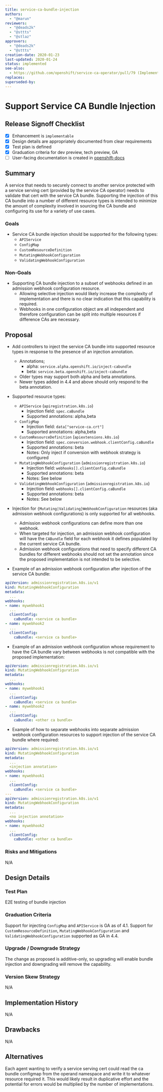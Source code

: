 ```yaml
---
title: service-ca-bundle-injection
authors:
  - "@marun"
reviewers:
  - "@deads2k"
  - "@sttts"
  - "@stlaz"
approvers:
  - "@deads2k"
  - "@sttts"
creation-date: 2020-01-23
last-updated: 2020-01-24
status: implemented
see-also:
  - https://github.com/openshift/service-ca-operator/pull/79 (Implementation)
replaces:
superseded-by:
---
```


# Support Service CA Bundle Injection

## Release Signoff Checklist

- [x] Enhancement is `implementable`
- [x] Design details are appropriately documented from clear requirements
- [x] Test plan is defined
- [x] Graduation criteria for dev preview, tech preview, GA
- [ ] User-facing documentation is created in [openshift-docs](https://github.com/openshift/openshift-docs/)

## Summary

A service that needs to securely connect to another service protected
with a service serving cert (provided by the service CA operator)
needs to validate that cert with the service CA bundle. Supporting the
injection of this CA bundle into a number of different resource types
is intended to minimize the amount of complexity involved in sourcing
the CA bundle and configuring its use for a variety of use cases.

### Goals

- Service CA bundle injection should be supported for the following
  types:
  - `APIService`
  - `ConfigMap`
  - `CustomResourceDefinition`
  - `MutatingWebhookConfiguration`
  - `ValidatingWebhookConfiguration`

### Non-Goals

- Supporting CA bundle injection to a subset of webhooks defined in an
  admission webhook configuration resource.
  - Allowing selective injection would likely increase the complexity
    of implementation and there is no clear indication that this
    capability is required.
  - Webhooks in one configuration object are all independent and
    therefore configuration can be split into multiple resources if
    difference CAs are necessary.

## Proposal

- Add controllers to inject the service CA bundle into supported
  resource types in response to the presence of an injection
  annotation.
  - Annotations;
    - alpha: `service.alpha.openshift.io/inject-cabundle`
    - beta:  `service.beta.openshift.io/inject-cabundle`
  - Older types may support both alpha and beta annotations.
  - Newer types added in 4.4 and above should only respond to the beta
    annotation.

- Supported resource types:
  - `APIService` (`apiregistration.k8s.io`)
    - Injection field: `spec.caBundle`
    - Supported annotations: alpha,beta
  - `ConfigMap`
    - Injection field: `data["service-ca.crt"]`
    - Supported annotations: alpha,beta
  - `CustomResourceDefinition` (`apiextensions.k8s.io`)
    - Injection field: `spec.conversion.webhook.clientConfig.caBundle`
    - Supported annotations: beta
    - Notes: Only inject if conversion with webhook strategy is configured
  - `MutatingWebhookConfiguration` (`admissionregistration.k8s.io`)
    - Injection field: `webhooks[].clientConfig.caBundle`
    - Supported annotations: beta
    - Notes: See below
  - `ValidatingWebhookConfiguration` (`admissionregistration.k8s.io`)
    - Injection field: `webhooks[].clientConfig.caBundle`
    - Supported annotations: beta
    - Notes: See below

- Injection for `{Mutating|Validating}WebhookConfiguration` resources
  (aka admission webhook configurations) is only supported for all
  webhooks.
  - Admission webhook configurations can define more than one webhook.
  - When targeted for injection, an admission webhook configuration
    will have the `CABundle` field for each webhook it defines
    populated by the current service CA bundle.
  - Admission webhook configurations that need to specify different CA
    bundles for different webhooks should not set the annotation since
    the proposed implementation is not intended to be selective.
- Example of an admission webhook configuration after injection of the
  service CA bundle:
```yaml
apiVersion: admissionregistration.k8s.io/v1
kind: MutatingWebhookConfiguration
metadata:
  ...
webhooks:
- name: mywebhook1
  ...
  clientConfig:
    caBundle: <service ca bundle>
- name: mywebhook2
  ...
  clientConfig:
    caBundle: <service ca bundle>
```
- Example of an admission webhook configuration whose requirement to
  have the CA bundle vary between webhooks is not compatible with the
  proposed implementation:
```yaml
apiVersion: admissionregistration.k8s.io/v1
kind: MutatingWebhookConfiguration
metadata:
  ...
webhooks:
- name: mywebhook1
  ...
  clientConfig:
    caBundle: <service ca bundle>
- name: mywebhook2
  ...
  clientConfig:
    caBundle: <other ca bundle>
```
- Example of how to separate webhooks into separate admission webhook
  configuration resources to support injection of the service CA
  bundle where required:
```yaml
apiVersion: admissionregistration.k8s.io/v1
kind: MutatingWebhookConfiguration
metadata:
  ...
  <injection annotation>
webhooks:
- name: mywebhook1
  ...
  clientConfig:
    caBundle: <service ca bundle>
---
apiVersion: admissionregistration.k8s.io/v1
kind: MutatingWebhookConfiguration
metadata:
  ...
  <no injection annotation>
webhooks:
- name: mywebhook2
  ...
  clientConfig:
    caBundle: <other ca bundle>
```

### Risks and Mitigations

N/A

## Design Details

### Test Plan

E2E testing of bundle injection

### Graduation Criteria

Support for injecting `ConfigMap` and `APIService` is GA as of
4.1. Support for `CustomResourceDefinition`,
`MutatingWebhookConfiguration` and `ValidatingWebhookConfiguration`
supported as GA in 4.4.

### Upgrade / Downgrade Strategy

The change as proposed is additive-only, so upgrading will enable
bundle injection and downgrading will remove the capability.

### Version Skew Strategy

N/A

## Implementation History

N/A

## Drawbacks

N/A

## Alternatives

Each agent wanting to verify a service serving cert could read the ca
bundle configmap from the operand namespace and write it to whatever
resource required it. This would likely result in duplicative effort
and the potential for errors would be multiplied by the number of
implementations.
